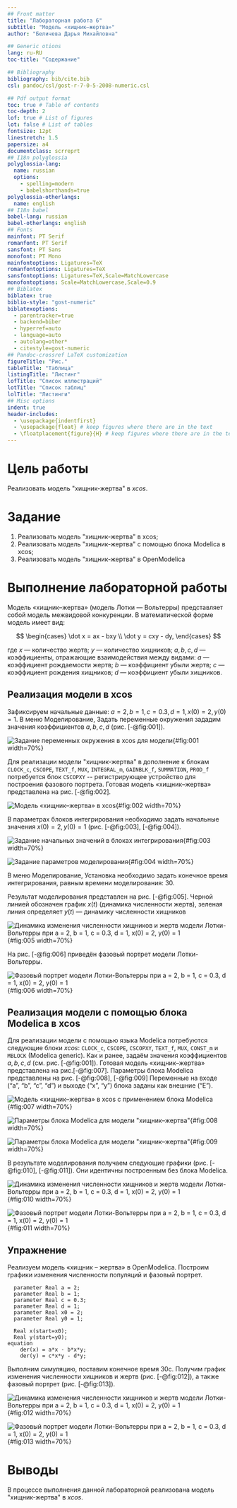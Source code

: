 ```yaml
---
## Front matter
title: "Лабораторная работа 6"
subtitle: "Модель «хищник–жертва»"
author: "Беличева Дарья Михайловна"

## Generic otions
lang: ru-RU
toc-title: "Содержание"

## Bibliography
bibliography: bib/cite.bib
csl: pandoc/csl/gost-r-7-0-5-2008-numeric.csl

## Pdf output format
toc: true # Table of contents
toc-depth: 2
lof: true # List of figures
lot: false # List of tables
fontsize: 12pt
linestretch: 1.5
papersize: a4
documentclass: scrreprt
## I18n polyglossia
polyglossia-lang:
  name: russian
  options:
	- spelling=modern
	- babelshorthands=true
polyglossia-otherlangs:
  name: english
## I18n babel
babel-lang: russian
babel-otherlangs: english
## Fonts
mainfont: PT Serif
romanfont: PT Serif
sansfont: PT Sans
monofont: PT Mono
mainfontoptions: Ligatures=TeX
romanfontoptions: Ligatures=TeX
sansfontoptions: Ligatures=TeX,Scale=MatchLowercase
monofontoptions: Scale=MatchLowercase,Scale=0.9
## Biblatex
biblatex: true
biblio-style: "gost-numeric"
biblatexoptions:
  - parentracker=true
  - backend=biber
  - hyperref=auto
  - language=auto
  - autolang=other*
  - citestyle=gost-numeric
## Pandoc-crossref LaTeX customization
figureTitle: "Рис."
tableTitle: "Таблица"
listingTitle: "Листинг"
lofTitle: "Список иллюстраций"
lotTitle: "Список таблиц"
lolTitle: "Листинги"
## Misc options
indent: true
header-includes:
  - \usepackage{indentfirst}
  - \usepackage{float} # keep figures where there are in the text
  - \floatplacement{figure}{H} # keep figures where there are in the text
---
```


# Цель работы

Реализовать модель "хищник-жертва" в *xcos*.

# Задание

1. Реализовать модель "хищник-жертва" в xcos;
2. Реализовать модель "хищник-жертва" с помощью блока Modelica в xcos;
3. Реализовать модель "хищник-жертва" в OpenModelica

# Выполнение лабораторной работы

Модель «хищник–жертва» (модель Лотки — Вольтерры) представляет собой модель
межвидовой конкуренции. В математической
форме модель имеет вид:

$$
\begin{cases}
  \dot x = ax - bxy \\
  \dot y = cxy - dy,
\end{cases}
$$

где $x$ — количество жертв; $y$ — количество хищников; $a, b, c, d$ — коэффициенты, отражающие взаимодействия между видами: $a$ — коэффициент рождаемости
жертв; $b$ — коэффициент убыли жертв; $c$ — коэффициент рождения хищников; $d$ —
коэффициент убыли хищников.

## Реализация модели в xcos

Зафиксируем начальные данные: $a = 2, \, b = 1, \, c = 0.3, \, d = 1, \, x(0) = 2, \, y(0) = 1$.
В меню Моделирование, Задать переменные окружения зададим значения коэффициентов $a, \, b, \, c, \, d$ (рис. [-@fig:001]).

![Задание переменных окружения в xcos для модели](image/1.png){#fig:001 width=70%}

Для реализации модели "хищник-жертва" в дополнение к блокам `CLOCK_c`, `CSCOPE`, `TEXT_f`,
`MUX`, `INTEGRAL_m`, `GAINBLK_f`, `SUMMATION`, `PROD_f` потребуется блок `CSCOPXY` --
регистрирующее устройство для построения фазового портрета.
Готовая модель «хищник–жертва» представлена на рис. [-@fig:002].

![Модель «хищник–жертва» в xcos](image/2.png){#fig:002 width=70%}

В параметрах блоков интегрирования необходимо задать начальные значения $x(0) = 2, y(0) = 1$ (рис. [-@fig:003], [-@fig:004]).

![Задание начальных значений в блоках интегрирования](image/3.png){#fig:003 width=70%}

![Задание параметров моделирования](image/4.png){#fig:004 width=70%}

В меню Моделирование, Установка необходимо задать конечное время интегрирования, равным времени моделирования: 30.

Результат моделирования представлен на рис. [-@fig:005]. Черной линией обозначен график $x(t)$ (динамика численности жертв), зеленая линия определяет $y(t)$ — динамику численности хищников

![Динамика изменения численности хищников и жертв модели Лотки-Вольтерры при $a = 2, b = 1, c = 0.3, d = 1, x(0) = 2, y(0) = 1$](image/5.png){#fig:005 width=70%}

На рис. [-@fig:006] приведён фазовый портрет модели Лотки-Вольтерры.

![Фазовый портрет модели Лотки-Вольтерры при $a = 2, b = 1, c = 0.3, d = 1, x(0) = 2, y(0) = 1$](image/6.png){#fig:006 width=70%}

## Реализация модели с помощью блока Modelica в xcos

Для реализации модели с помощью языка Modelica потребуются следующие
блоки *xcos*: `CLOCK_c`, `CSCOPE`, `CSCOPXY`, `TEXT_f`, `MUX`, `CONST_m` и `MBLOCK` (Modelica
generic).
Как и ранее, задаём значения коэффициентов $a, b, c, d$ (см. рис. [-@fig:001]).
Готовая модель «хищник–жертва» представлена на рис.[-@fig:007].
Параметры блока Modelica представлены на рис. [-@fig:008], [-@fig:009] Переменные на входе (“a”,
“b”, “c”, “d”) и выходе (“x”, “y”) блока заданы как внешние (“E”).

![Модель «хищник–жертва» в xcos с применением блока Modelica](image/7.png){#fig:007 width=70%}

![Параметры блока Modelica для модели "хищник–жертва"](image/8.png){#fig:008 width=70%}

![Параметры блока Modelica для модели "хищник–жертва"](image/9.png){#fig:009 width=70%}

В результате моделирования получаем следующие графики (рис. [-@fig:010], [-@fig:011]). Они идентичны построенным без блока Modelica.

![Динамика изменения численности хищников и жертв модели Лотки-Вольтерры при $a = 2, b = 1, c = 0.3, d = 1, x(0) = 2, y(0) = 1$](image/10.png){#fig:010 width=70%}

![Фазовый портрет модели Лотки-Вольтерры при $a = 2, b = 1, c = 0.3, d = 1, x(0) = 2, y(0) = 1$](image/11.png){#fig:011 width=70%}

## Упражнение

Реализуем модель «хищник – жертва» в OpenModelica. Построим
графики изменения численности популяций и фазовый портрет.

```
  parameter Real a = 2;
  parameter Real b = 1;
  parameter Real c = 0.3;
  parameter Real d = 1;
  parameter Real x0 = 2;
  parameter Real y0 = 1;

  Real x(start=x0);
  Real y(start=y0);
equation
    der(x) = a*x - b*x*y;
    der(y) = c*x*y - d*y;
```

Выполним симуляцию, поставим конечное время 30с. Получим график изменения численности хищников и жертв (рис. [-@fig:012]), а также фазовый портрет (рис. [-@fig:013]).

![Динамика изменения численности хищников и жертв модели Лотки-Вольтерры при $a = 2, b = 1, c = 0.3, d = 1, x(0) = 2, y(0) = 1$](image/12.png){#fig:012 width=70%}

![Фазовый портрет модели Лотки-Вольтерры при $a = 2, b = 1, c = 0.3, d = 1, x(0) = 2, y(0) = 1$](image/13.png){#fig:013 width=70%}

# Выводы

В процессе выполнения данной лабораторной реализована модель "хищник-жертва" в *xcos*.

